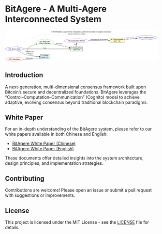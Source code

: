 # BitAgere - A Multi-Agere Interconnected System

![Feedback-loop](images/feedback-loop.png)

## Introduction

A next-generation, multi-dimensional consensus framework built upon Bitcoin’s secure and decentralized foundations. BitAgere leverages the “Control–Computation–Communication” (Cognito) model to achieve adaptive, evolving consensus beyond traditional blockchain paradigms.

## White Paper

For an in-depth understanding of the BitAgere system, please refer to our white papers available in both Chinese and English:

- [BitAgere White Paper (Chinese)](BitAgere_一个以比特币为底层的多元Agere互联系统.md)
- [BitAgere White Paper (English)](BitAgere_A_Multi-Agere_Interconnected_System_Based_on_Bitcoin.md)


These documents offer detailed insights into the system architecture, design principles, and implementation strategies.

## Contributing

Contributions are welcome! Please open an issue or submit a pull request with suggestions or improvements.

## License

This project is licensed under the MIT License - see the [LICENSE](LICENSE) file for details.
